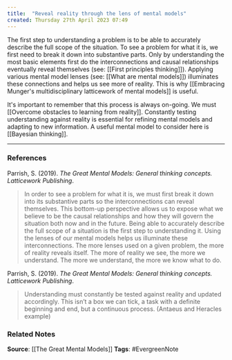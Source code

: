 ```yaml
---
title:  "Reveal reality through the lens of mental models"
created: Thursday 27th April 2023 07:49
---
```


The first step to understanding a problem is to be able to accurately describe the full scope of the situation. To see a problem for what it is, we first need to break it down into substantive parts. Only by understanding the most basic elements first do the interconnections and causal relationships eventually reveal themselves (see: [[First principles thinking]]). Applying various mental model lenses (see: [[What are mental models]]) illuminates these connections and helps us see more of reality. This is why [[Embracing Munger's multidisciplinary latticework of mental models]] is useful. 

It's important to remember that this process is always on-going. We must [[Overcome obstacles to learning from reality]]. Constantly testing understanding against reality is essential for refining mental models and adapting to new information. A useful mental model to consider here is [[Bayesian thinking]]. 


--- 
### References

Parrish, S. (2019). _The Great Mental Models: General thinking concepts. Latticework Publishing_.

>In order to see a problem for what it is, we must first break it down into its substantive parts so the interconnections can reveal themselves. This bottom-up perspective allows us to expose what we believe to be the causal relationships and how they will govern the situation both now and in the future. Being able to accurately describe the full scope of a situation is the first step to understanding it. Using the lenses of our mental models helps us illuminate these interconnections. The more lenses used on a given problem, the more of reality reveals itself. The more of reality we see, the more we understand. The more we understand, the more we know what to do.

Parrish, S. (2019). _The Great Mental Models: General thinking concepts. Latticework Publishing_.

> Understanding must constantly be tested against reality and updated accordingly. This isn’t a box we can tick, a task with a definite beginning and end, but a continuous process. (Antaeus and Heracles example)


### Related Notes
**Source**: [[The Great Mental Models]]
**Tags**: #EvergreenNote
